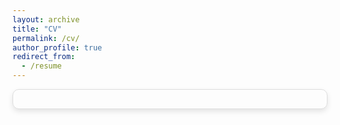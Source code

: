 ```yaml
---
layout: archive
title: "CV"
permalink: /cv/
author_profile: true
redirect_from:
  - /resume
---
```

<div class="cv-container">
  <object data="https://ambicagovind.github.io/files/cv.pdf" type="application/pdf" width="100%" height="700px">
  </object>
</div>

<style>
  h1 {
    text-align: center;
    font-size: 2.5em;
    margin-bottom: 20px;
  }

  .cv-container {
    border: 1px solid #ddd;
    border-radius: 10px;
    padding: 15px;
    box-shadow: 0 4px 8px rgba(0, 0, 0, 0.1);
    margin-bottom: 20px;
  }


